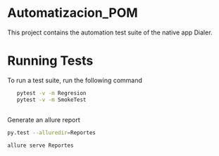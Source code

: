 
# Automatizacion_POM

This project contains the automation test suite of the native app Dialer.

# Running Tests
To run a test suite, run the following command
```bash
   pytest -v -m Regresion
   pytest -v -m SmokeTest
   
```
Generate an allure report 
```bash
py.test --alluredir=Reportes
  
allure serve Reportes
```